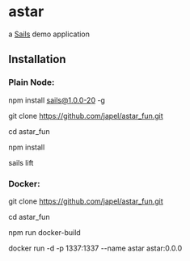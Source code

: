 # astar

a [Sails](http://sailsjs.com) demo application

## Installation

### Plain Node:

npm install sails@1.0.0-20 -g

git clone https://github.com/japel/astar_fun.git

cd astar_fun

npm install

sails lift

### Docker:

git clone https://github.com/japel/astar_fun.git

cd astar_fun

npm run docker-build

docker run -d -p 1337:1337 --name astar astar:0.0.0